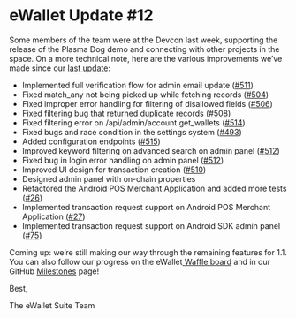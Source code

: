 # eWallet Update \#12

Some members of the team were at the Devcon last week, supporting the release of the Plasma Dog demo and connecting with other projects in the space. On a more technical note, here are the various improvements we’ve made since our [last update](https://www.reddit.com/r/omise_go/comments/9sg1pp/ewallet_update_october_29_2018_the_and_my_axe/):

* Implemented full verification flow for admin email update \([\#511](https://github.com/omisego/ewallet/pull/511)\)
* Fixed match\_any not being picked up while fetching records \([\#504](https://github.com/omisego/ewallet/pull/504)\)
* Fixed improper error handling for filtering of disallowed fields \([\#506](https://github.com/omisego/ewallet/pull/506)\)
* Fixed filtering bug that returned duplicate records \([\#508](https://github.com/omisego/ewallet/pull/508)\)
* Fixed filtering error on /api/admin/account.get\_wallets \([\#514](https://github.com/omisego/ewallet/pull/514)\)
* Fixed bugs and race condition in the settings system \([\#493](https://github.com/omisego/ewallet/pull/493)\)
* Added configuration endpoints \([\#515](https://github.com/omisego/ewallet/pull/515)\)
* Improved keyword filtering on advanced search on admin panel \([\#512](https://github.com/omisego/ewallet/pull/512)\)
* Fixed bug in login error handling on admin panel \([\#512](https://github.com/omisego/ewallet/pull/512)\)
* Improved UI design for transaction creation \([\#510](https://github.com/omisego/ewallet/pull/510)\)
* Designed admin panel with on-chain properties
* Refactored the Android POS Merchant Application and added more tests \([\#26](https://github.com/omisego/pos-merchant-android/pull/26)\)
* Implemented transaction request support on Android POS Merchant Application \([\#27](https://github.com/omisego/pos-merchant-android/pull/27)\)
* Implemented transaction request support on Android SDK admin panel \([\#75](https://github.com/omisego/android-sdk/pull/75)\)

Coming up: we’re still making our way through the remaining features for 1.1. You can also follow our progress on the eWallet[ Waffle board](https://waffle.io/omisego/ewallet) and in our GitHub [Milestones](https://github.com/omisego/ewallet/milestone/2) page!

Best,

The eWallet Suite Team

